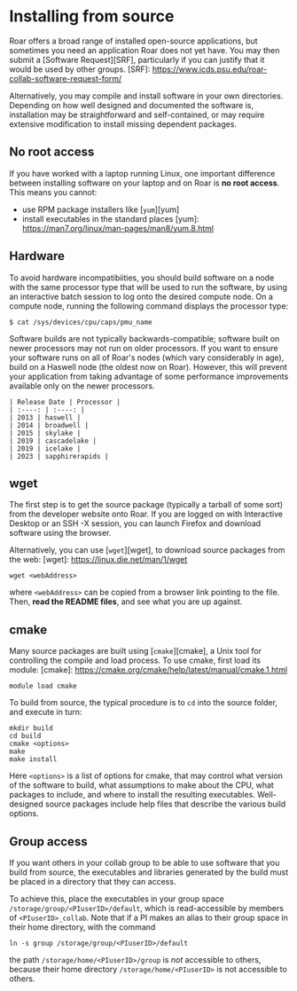# Installing from source

Roar offers a broad range of installed open-source applications,
but sometimes you need an application Roar does not yet have.
You may then submit a [Software Request][SRF], 
particularly if you can justify that it would be used by other groups.
[SRF]: https://www.icds.psu.edu/roar-collab-software-request-form/

Alternatively, you may compile and install software in your own directories. 
Depending on how well designed and documented the software is, 
installation may be straightforward and self-contained, 
or may require extensive modification to install missing dependent packages.

## No root access

If you have worked with a laptop running Linux,
one important difference between installing software 
on your laptop and on Roar is **no root access**.
This means you cannot:

- use RPM package installers like [`yum`][yum]
- install executables in the standard places
[yum]: https://man7.org/linux/man-pages/man8/yum.8.html

## Hardware

To avoid hardware incompatibiities, 
you should build software on a node with the same processor type 
that will be used to run the software,
by using an interactive batch session to log onto the desired compute node.
On a compute node, running the following command displays the processor type:

```
$ cat /sys/devices/cpu/caps/pmu_name
```

Software builds are not typically backwards-compatible;
software built on newer processors may not run on older processors.
If you want to ensure your software runs on all of Roar's nodes 
(which vary considerably in age), 
build on a Haswell node (the oldest now on Roar).
However, this will prevent your application 
from taking advantage of some performance improvements
available only on the newer processors.

    | Release Date | Processor |
    | :----: | :----: |
    | 2013 | haswell |
    | 2014 | broadwell |
    | 2015 | skylake |
    | 2019 | cascadelake |
    | 2019 | icelake |
    | 2023 | sapphirerapids |

## wget

The first step is to get the source package (typically a tarball of some sort)
from the developer website onto Roar.
If you are logged on with Interactive Desktop or an SSH -X session, 
you can launch Firefox and download software using the browser.

Alternatively, you can use [`wget`][wget],
to download source packages from the web:
[wget]: https://linux.die.net/man/1/wget
```
wget <webAddress>
```
where `<webAddress>` can be copied from a browser link pointing to the file.
Then, **read the README files**, and see what you are up against.



## cmake

Many source packages are built using [`cmake`][cmake],
a Unix tool for controlling the compile and load process.
To use cmake, first load its module:
[cmake]: https://cmake.org/cmake/help/latest/manual/cmake.1.html

```
module load cmake
```

To build from source, the typical procedure
is to `cd` into the source folder,
and execute in turn:

```
mkdir build
cd build
cmake <options>
make
make install
```

Here `<options>` is a list of options for cmake,
that may control what version of the software to build,
what assumptions to make about the CPU,
what packages to include,
and where to install the resulting executables.
Well-designed source packages include help files
that describe the various build options.


## Group access

If you want others in your collab group to be able to use 
software that you build from source,
the executables and libraries generated by the build
must be placed in a directory that they can access.

To achieve this, place the executables in your group space
`/storage/group/<PIuserID>/default`,
which is read-accessible by members of `<PIuserID>_collab`.
Note that if a PI makes an alias 
to their group space in their home directory,
with the command
```
ln -s group /storage/group/<PIuserID>/default
```
the path `/storage/home/<PIuserID>/group` 
is *not* accessible to others,
because their home directory `/storage/home/<PIuserID>`
is not accessible to others.
